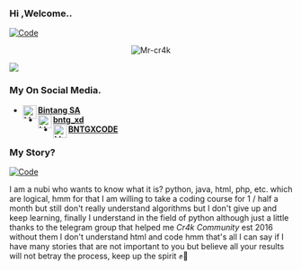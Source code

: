 ### Hi ,Welcome..
[![Code](https://res.cloudinary.com/dkb6qc4ui/image/upload/v1604296725/gh-header-image-cropped_vbb2qi.png)](https://github.com/Mr-cr4k)
<p align="center"> <img src=https://github-readme-stats.vercel.app/api?username=Mr-cr4k&show_icons=true&theme=tokyonight alt=Mr-cr4k /> </p>
<img align="center" src="https://github-readme-stats.vercel.app/api/top-langs/?username=Mr-cr4k&theme=dark&hide_langs_below=1" />


### My On Social Media.

* [<img alt="Mr-cr4k's Facebook" align="left" width="24px" src="https://cdn.jsdelivr.net/npm/simple-icons@v3/icons/facebook.svg" /> <b>Bintang SA</b>](https://www.facebook.com/profile.php?id=100006322566573)<br />
* [<img alt="Mr-cr4k's Instagram" align="left" width="24px" src="https://cdn.jsdelivr.net/npm/simple-icons@v3/icons/instagram.svg" /> <b>bntg_xd</b>](https://www.instagram.com/bntg_xd/)<br />
* [<img alt="Mr-cr4k's Github" align="left" width="24px" src="https://cdn.jsdelivr.net/npm/simple-icons@v3/icons/github.svg" /> <b>BNTGXCODE</b>](https://github.com/Mr-cr4k)<br />

### My Story?
[![Code](https://res.cloudinary.com/dkb6qc4ui/image/upload/v1604293704/bntgxcode_nffjmb.jpg)](https://github.com/Mr-cr4k)

I am a nubi who wants to know what it is? python, java, html, php, etc. which are logical, hmm for that I am willing to take a coding course for 1 / half a month but still don't really understand algorithms but I don't give up and keep learning, finally I understand in the field of python although just a little thanks to the telegram group that helped me _Cr4k Community_ est 2016 without them I don't understand html and code hmm that's all I can say if I have many stories that are not important to you but believe all your results will not betray the process, keep up the spirit ✊👊

